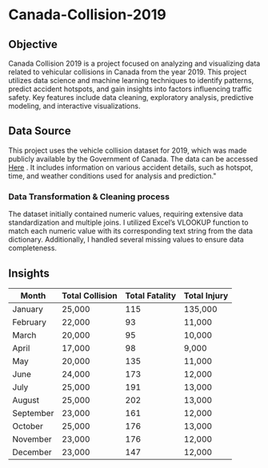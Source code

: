 # Canada-Collision-2019
## Objective

Canada Collision 2019 is a project focused on analyzing and visualizing data related to vehicular collisions in Canada from the year 2019. This project utilizes data science and machine learning techniques to identify patterns, predict accident hotspots, and gain insights into factors influencing traffic safety. Key features include data cleaning, exploratory analysis, predictive modeling, and interactive visualizations.

## Data Source

This project uses the vehicle collision dataset for 2019, which was made publicly available by the Government of Canada. The data can be accessed [Here](https://open.canada.ca/data/en/dataset/1eb9eba7-71d1-4b30-9fb1-30cbdab7e63a)
 . It includes information on various accident details, such as hotspot, time, and weather conditions used for analysis and prediction."

 ### Data Transformation & Cleaning process
 The dataset initially contained numeric values, requiring extensive data standardization and multiple joins. I utilized Excel’s VLOOKUP function to match each numeric value with its corresponding text string from the data dictionary. Additionally, I handled several missing values to ensure data completeness. 

 ## Insights
|  Month    |   Total Collision   |   Total Fatality   |    Total Injury   |
|-----------|---------------------|--------------------|-------------------|
| January   |25,000               | 115                |135,000
| February  |22,000               | 93                 |11,000
| March     |20,000               | 95                 |10,000
| April     |17,000               | 98                 |9,000 
| May       |20,000               | 135                |11,000
| June      |24,000               | 173                |12,000 
| July      |25,000               | 191                |13,000
| August    |25,000               | 202                |13,000
| September |23,000               | 161                |12,000
| October   |25,000               | 176                |13,000
| November  |23,000               | 176                |12,000
| December  |23,000               | 147                |12,000
 
 

